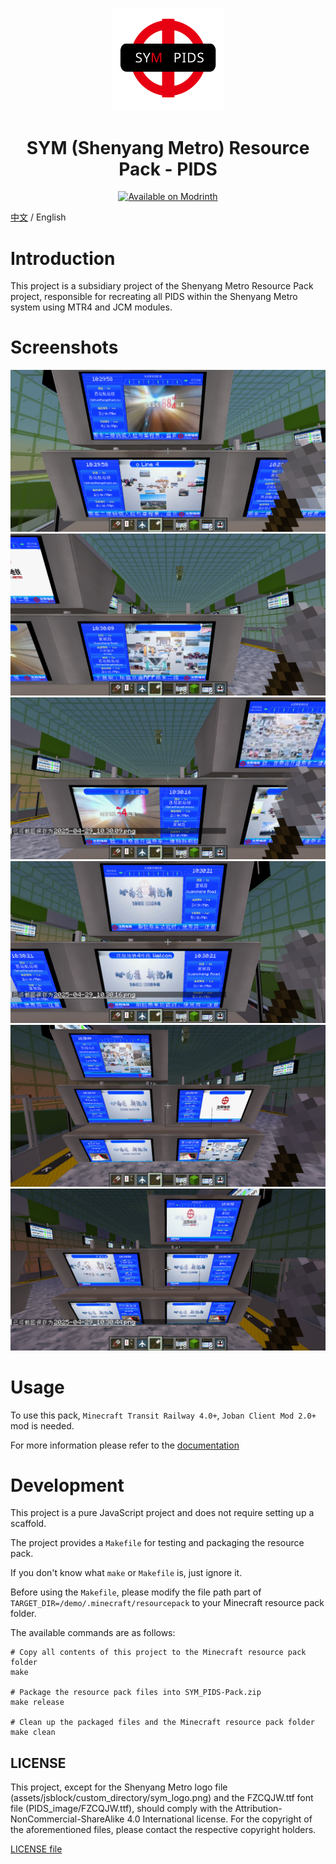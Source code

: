 <p align="center">
  <img src="pack.png" width="180px" alt="JCM Logo">
</p>

<h1 align="center">
  SYM (Shenyang Metro) Resource Pack - PIDS
</h1>

<p align="center">
  <a href="https://modrinth.com/resourcepack/sym-pids-pack">
    <img alt="Available on Modrinth" height="50" src="https://cdn.jsdelivr.net/npm/@intergrav/devins-badges@3/assets/cozy/available/modrinth_vector.svg">
  </a>
</p>

[中文](README.md) / English

# Introduction

This project is a subsidiary project of the Shenyang Metro Resource Pack project, responsible for recreating all PIDS within the Shenyang Metro system using MTR4 and JCM modules.

# Screenshots

![2025-04-29_10.29.58.png](Screenshots/2025-04-29_10.29.58.png)
![2025-04-29_10.30.09.png](Screenshots/2025-04-29_10.30.09.png)
![2025-04-29_10.30.16.png](Screenshots/2025-04-29_10.30.16.png)
![2025-04-29_10.30.21.png](Screenshots/2025-04-29_10.30.21.png)
![2025-04-29_10.30.44.png](Screenshots/2025-04-29_10.30.44.png)
![2025-04-29_10.30.50.png](Screenshots/2025-04-29_10.30.50.png)

# Usage

To use this pack, `Minecraft Transit Railway 4.0+`, `Joban Client Mod 2.0+` mod is needed.

For more information please refer to the [documentation](docs/README.md)

# Development

This project is a pure JavaScript project and does not require setting up a scaffold.

The project provides a `Makefile` for testing and packaging the resource pack. 

If you don't know what `make` or `Makefile` is, just ignore it.

Before using the `Makefile`, please modify the file path part of `TARGET_DIR=/demo/.minecraft/resourcepack` to your Minecraft resource pack folder.

The available commands are as follows:
```shell
# Copy all contents of this project to the Minecraft resource pack folder
make

# Package the resource pack files into SYM_PIDS-Pack.zip
make release

# Clean up the packaged files and the Minecraft resource pack folder
make clean
```

## LICENSE

This project, except for the Shenyang Metro logo file (assets/jsblock/custom_directory/sym_logo.png) and the FZCQJW.ttf font file (PIDS_image/FZCQJW.ttf), should comply with the Attribution-NonCommercial-ShareAlike 4.0 International license. For the copyright of the aforementioned files, please contact the respective copyright holders.

[LICENSE file](LICENSE)
